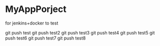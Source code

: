 # MyAppPorject
for jenkins+docker to test

git push test
git push test2
git push test3
git push test4
git push test5
git push test6
git push test7
git push test8